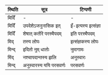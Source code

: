 | स्थिति | सूत्र | टिप्पणी |
| ----- | ------- | ------ |
| मिदिँ | - | - |
| मिदिँ | उपदेशेऽजनुनासिक इत् | इँ-इत्यस्य इत्संज्ञा |
| मिदिँ | शेषात् कर्तरि परस्मैपदम् | इति परस्मैपदम् |
| मिद् | तस्य लोपः | इत्संज्ञकस्य लोपः |
| मिन्द् | इदितो नुम् धातोः | नुमागामः |
| मिंद् | नश्चापदान्तस्य झलि | अनुस्वारः |
| मिन्द् | अनुस्वारस्य ययि परसवर्णः | परसवर्णः |
